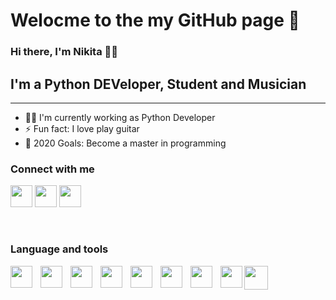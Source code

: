 # Welocme to the my GitHub page 🎉

### Hi there, I'm Nikita 👋😀


## I'm a Python DEVeloper, Student and Musician

<hr style="height:1px; margin-top: 0px">

- 🧙‍♂️ I'm currently working as Python Developer
- ⚡ Fun fact: I love play guitar
- 🥅 2020 Goals: Become a master in programming

### Connect with me

[<img src="https://www.flaticon.com/svg/static/icons/svg/145/145807.svg" width="35px"/>][LinkedIn]
[<img src="https://www.flaticon.com/svg/static/icons/svg/145/145813.svg" width="35px"/>][VK]
[<img src="https://www.flaticon.com/svg/static/icons/svg/145/145805.svg" width="35px"/>][Instagram]

<br>

### Language and tools

<img align="left" src="https://www.simplilearn.com/ice9/free_resources_article_thumb/VSCode.png" width="35px">
<img align="left" style="margin-left:10px" src="https://cdn4.iconfinder.com/data/icons/logos-and-brands/512/267_Python_logo-512.png" width="35px">
<img align="left" style="margin-left:10px" src="https://www.flaticon.com/svg/static/icons/svg/1265/1265531.svg" width="35px">
<img align="left" style="margin-left:10px" src="https://cdn.worldvectorlogo.com/logos/django.svg" width="35px" height="35px">
<img align="left" style="margin-left:10px" src="https://cdn.worldvectorlogo.com/logos/linux-tux-2.svg" width="35px" height="35px">
<img align="left" style="margin-left:10px" src="https://cdn.worldvectorlogo.com/logos/git-icon.svg" width="35px">
<img align="left" style="margin-left:10px" src="https://cdn.worldvectorlogo.com/logos/bootstrap-4.svg" width="35px" height="35px">
<img align="left" style="margin-left:10px" src="https://cdn.worldvectorlogo.com/logos/html-5.svg" width="35px" height="35px">
<img align="left" src="https://cdn.worldvectorlogo.com/logos/css3.svg" width="38px">


[VK]: https://vk.com/nikefr7
[LinkedIn]: https://www.linkedin.com/in/nikita-efremov-6820a2130/
[Instagram]: https://www.instagram.com/nikefr7/
